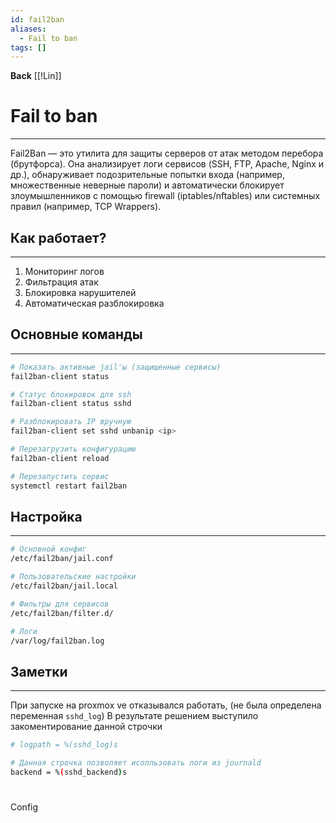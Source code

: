 ```yaml
---
id: fail2ban
aliases:
  - Fail to ban
tags: []
---
```


**Back**
    [[!Lin]]

# Fail to ban
---
Fail2Ban — это утилита для защиты серверов от атак методом перебора (брутфорса). Она анализирует логи сервисов (SSH, FTP, Apache, Nginx и др.), обнаруживает подозрительные попытки входа (например, множественные неверные пароли) и автоматически блокирует злоумышленников с помощью firewall (iptables/nftables) или системных правил (например, TCP Wrappers).

## Как работает?
---
1. Мониторинг логов
2. Фильтрация атак
3. Блокировка нарушителей
4. Автоматическая разблокировка

## Основные команды
---

```bash
# Показать активные jail'ы (защищенные сервисы)
fail2ban-client status

# Статус блокировок для ssh
fail2ban-client status sshd

# Разблокировать IP вручную
fail2ban-client set sshd unbanip <ip>

# Перезагрузить конфигурацию
fail2ban-client reload

# Перезапустить сервис
systemctl restart fail2ban
```


## Настройка
---
```bash
# Основной конфиг
/etc/fail2ban/jail.conf

# Пользовательские настройки
/etc/fail2ban/jail.local

# Фильтры для сервисов
/etc/fail2ban/filter.d/

# Логи
/var/log/fail2ban.log
```

## Заметки
---
При запуске на proxmox ve отказывался работать, (не была определена переменная `sshd_log`)
В результате решением выступило закоментирование данной строчки

```bash
# logpath = %(sshd_log)s

# Данная строчка позволяет исопльзовать логи из journald
backend = %(sshd_backend)s
```

#
Config

